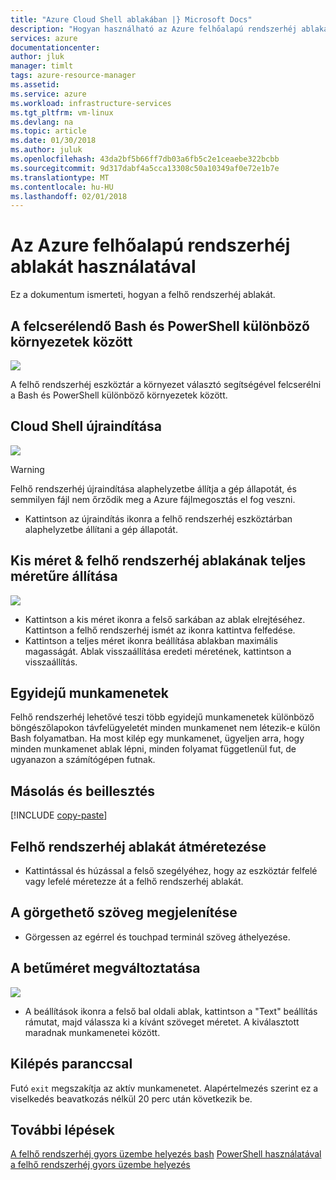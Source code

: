 ```yaml
---
title: "Azure Cloud Shell ablakában |} Microsoft Docs"
description: "Hogyan használható az Azure felhőalapú rendszerhéj ablakát áttekintése."
services: azure
documentationcenter: 
author: jluk
manager: timlt
tags: azure-resource-manager
ms.assetid: 
ms.service: azure
ms.workload: infrastructure-services
ms.tgt_pltfrm: vm-linux
ms.devlang: na
ms.topic: article
ms.date: 01/30/2018
ms.author: juluk
ms.openlocfilehash: 43da2bf5b66ff7db03a6fb5c2e1ceaebe322bcbb
ms.sourcegitcommit: 9d317dabf4a5cca13308c50a10349af0e72e1b7e
ms.translationtype: MT
ms.contentlocale: hu-HU
ms.lasthandoff: 02/01/2018
---
```

# <a name="using-the-azure-cloud-shell-window"></a>Az Azure felhőalapú rendszerhéj ablakát használatával

Ez a dokumentum ismerteti, hogyan a felhő rendszerhéj ablakát.

## <a name="swap-between-bash-and-powershell-environments"></a>A felcserélendő Bash és PowerShell különböző környezetek között
![](media/using-the-shell-window/env-selector.png)

A felhő rendszerhéj eszköztár a környezet választó segítségével felcserélni a Bash és PowerShell különböző környezetek között.

## <a name="restart-cloud-shell"></a>Cloud Shell újraindítása
![](media/using-the-shell-window/restart.png)
> [!WARNING]
> Felhő rendszerhéj újraindítása alaphelyzetbe állítja a gép állapotát, és semmilyen fájl nem őrződik meg a Azure fájlmegosztás el fog veszni.

* Kattintson az újraindítás ikonra a felhő rendszerhéj eszköztárban alaphelyzetbe állítani a gép állapotát.

## <a name="minimize--maximize-cloud-shell-window"></a>Kis méret & felhő rendszerhéj ablakának teljes méretűre állítása
![](media/using-the-shell-window/minmax.png)
* Kattintson a kis méret ikonra a felső sarkában az ablak elrejtéséhez. Kattintson a felhő rendszerhéj ismét az ikonra kattintva felfedése.
* Kattintson a teljes méret ikonra beállítása ablakban maximális magasságát. Ablak visszaállítása eredeti méretének, kattintson a visszaállítás.

## <a name="concurrent-sessions"></a>Egyidejű munkamenetek
Felhő rendszerhéj lehetővé teszi több egyidejű munkamenetek különböző böngészőlapokon távfelügyeletét minden munkamenet nem létezik-e külön Bash folyamatban.
Ha most kilép egy munkamenet, ügyeljen arra, hogy minden munkamenet ablak lépni, minden folyamat függetlenül fut, de ugyanazon a számítógépen futnak.

## <a name="copy-and-paste"></a>Másolás és beillesztés
[!INCLUDE [copy-paste](../../includes/cloud-shell-copy-paste.md)]

## <a name="resize-cloud-shell-window"></a>Felhő rendszerhéj ablakát átméretezése
* Kattintással és húzással a felső szegélyéhez, hogy az eszköztár felfelé vagy lefelé méretezze át a felhő rendszerhéj ablakát.

## <a name="scrolling-text-display"></a>A görgethető szöveg megjelenítése
* Görgessen az egérrel és touchpad terminál szöveg áthelyezése.

## <a name="changing-the-text-size"></a>A betűméret megváltoztatása
![](media/using-the-shell-window/text-size.png)
* A beállítások ikonra a felső bal oldali ablak, kattintson a "Text" beállítás rámutat, majd válassza ki a kívánt szöveget méretet. A kiválasztott maradnak munkamenetei között.

## <a name="exit-command"></a>Kilépés paranccsal
Futó `exit` megszakítja az aktív munkamenetet. Alapértelmezés szerint ez a viselkedés beavatkozás nélkül 20 perc után következik be.

## <a name="next-steps"></a>További lépések

[A felhő rendszerhéj gyors üzembe helyezés bash](quickstart.md)
[PowerShell használatával a felhő rendszerhéj gyors üzembe helyezés](quickstart-powershell.md)